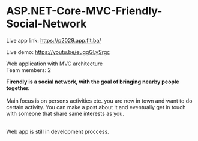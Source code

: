 # ASP.NET-Core-MVC-Friendly-Social-Network

Live app link: https://p2029.app.fit.ba/ <br/>

Live demo: https://youtu.be/euggGLySrgc


Web application with MVC architecture <br/>
Team members: 2 <br/>

**Firendly is a social network, with the goal of bringing nearby people together.**<br/> <br/>
Main focus is on persons activities etc. you are new in town and want to do certain activity. You can make a post about it and eventually get in touch with someone that share same interests as you.
<br/><br/>

Web app is still in development proccess.

